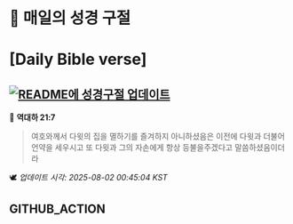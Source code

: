 # 🙏 매일의 성경 구절
# [Daily Bible verse]
## [![README에 성경구절 업데이트](https://github.com/DONGSUKA/first_test/actions/workflows/update-readme-bible.yml/badge.svg)](https://github.com/DONGSUKA/first_test/actions/workflows/update-readme-bible.yml)
<!-- START_BIBLE_VERSE -->
📖 **역대하 21:7**
> 여호와께서 다윗의 집을 멸하기를 즐겨하지 아니하셨음은 이전에 다윗과 더불어 언약을 세우시고 또 다윗과 그의 자손에게 항상 등불을주겠다고 말씀하셨음이더라

🕊️ _업데이트 시각: 2025-08-02 00:45:04 KST_
  <!-- END_BIBLE_VERSE -->
## GITHUB_ACTION

